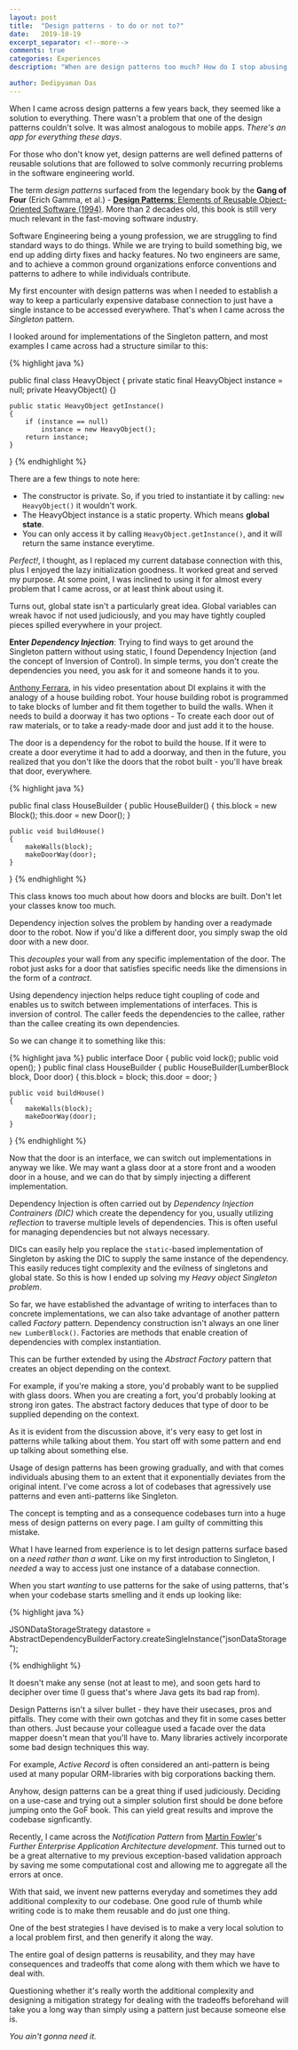 ```yaml
---
layout: post
title:  "Design patterns - to do or not to?"
date:   2019-10-19
excerpt_separator: <!--more-->
comments: true
categories: Experiences
description: "When are design patterns too much? How do I stop abusing them?"

author: Dedipyaman Das
---
```

When I came across design patterns a few years back, they seemed like a solution to everything. There wasn't a problem that one of the design patterns couldn't solve. It was almost analogous to mobile apps. _There's an app for everything these days_.

For those who don't know yet, design patterns are well defined patterns of reusable solutions that are followed to solve commonly recurring problems in the software engineering world.
<!--more-->

The term _design patterns_ surfaced from the legendary book by the **Gang of Four** (Erich Gamma, et al.) - [**Design Patterns**: Elements of Reusable Object-Oriented Software (1994)](https://en.wikipedia.org/wiki/Design_Patterns). More than 2 decades old, this book is still very much relevant in the fast-moving software industry.

Software Engineering being a young profession, we are struggling to find standard ways to do things. While we are trying to build something big, we end up adding dirty fixes and hacky features. No two engineers are same, and to achieve a common ground organizations enforce conventions and patterns to adhere to while individuals contribute.

My first encounter with design patterns was when I needed to establish a way to keep a particularly expensive database connection to just have a single instance to be accessed everywhere. That's when I came across the _Singleton_ pattern. 

I looked around for implementations of the Singleton pattern, and most examples I came across had a structure similar to this:

{% highlight java %}

public final class HeavyObject 
{
    private static final HeavyObject instance = null;
    private HeavyObject() {}

    public static HeavyObject getInstance() 
    {
    	if (instance == null)
    		instance = new HeavyObject();
        return instance;
    }
}
{% endhighlight %}

There are a few things to note here:

- The constructor is private. So, if you tried to instantiate it by calling: `new HeavyObject()` it wouldn't work. 
- The HeavyObject instance is a static property. Which means **global state**.
- You can only access it by calling `HeavyObject.getInstance()`, and it will return the same instance everytime.

_Perfect!_, I thought, as I replaced my current database connection with this, plus I enjoyed the lazy initialization goodness. It worked great and served my purpose. At some point, I was inclined to using it for almost every problem that I came across, or at least think about using it.

Turns out, global state isn't a particularly great idea. Global variables can wreak havoc if not used judiciously, and you may have tightly coupled pieces spilled everywhere in your project. 

**Enter _Dependency Injection_**: Trying to find ways to get around the Singleton pattern without using static, I found Dependency Injection (and the concept of Inversion of Control). In simple terms, you don't create the dependencies you need, you ask for it and someone hands it to you.

[Anthony Ferrara](https://twitter.com/ircmaxell), in his video presentation about DI explains it with the analogy of a house building robot. Your house building robot is programmed to take blocks of lumber and fit them together to build the walls. When it needs to build a doorway it has two options - To create each door out of raw materials, or to take a ready-made door and just add it to the house.

The door is a dependency for the robot to build the house. If it were to create a door everytime it had to add a doorway, and then in the future, you realized that you don't like the doors that the robot built - you'll have break that door, everywhere.

{% highlight java %}

public final class HouseBuilder 
{
    public HouseBuilder()
    {
    	this.block = new Block();
    	this.door = new Door();
    }

    public void buildHouse()
    {
    	makeWalls(block);
    	makeDoorWay(door);
    }
}
{% endhighlight %}

This class knows too much about how doors and blocks are built. Don't let your classes know too much.

Dependency injection solves the problem by handing over a readymade door to the robot. Now if you'd like a different door, you simply swap the old door with a new door. 

This _decouples_ your wall from any specific implementation of the door. The robot just asks for a door that satisfies specific needs like the dimensions in the form of a _contract_.

Using dependency injection helps reduce tight coupling of code and enables us to switch between implementations of interfaces. This is inversion of control. The caller feeds the dependencies to the callee, rather than the callee creating its own dependencies.

So we can change it to something like this:

{% highlight java %}
public interface Door
{
	public void lock();
	public void open();
}
public final class HouseBuilder 
{
    public HouseBuilder(LumberBlock block, Door door)
    {
    	this.block = block;
    	this.door = door;
    }

    public void buildHouse()
    {
    	makeWalls(block);
    	makeDoorWay(door);
    }
}
{% endhighlight %}

Now that the door is an interface, we can switch out implementations in anyway we like. We may want a glass door at a store front and a wooden door in a house, and we can do that by simply injecting a different implementation.

Dependency Injection is often carried out by _Dependency Injection Contrainers (DIC)_ which create the dependency for you, usually utilizing _reflection_ to traverse multiple levels of dependencies. This is often useful for managing dependencies but not always necessary.

DICs can easily help you replace the `static`-based implementation of Singleton by asking the DIC to supply the same instance of the dependency. This easily reduces tight complexity and the evilness of singletons and global state. So this is how I ended up solving my _Heavy object Singleton problem_.

So far, we have established the advantage of writing to interfaces than to concrete implementations, we can also take advantage of another pattern called _Factory_ pattern. Dependency construction isn't always an one liner `new LumberBlock()`. Factories are methods that enable creation of dependencies with complex instantiation. 

This can be further extended by using the _Abstract Factory_ pattern that creates an object depending on the context.

For example, if you're making a store, you'd probably want to be supplied with glass doors. When you are creating a fort, you'd probably looking at strong iron gates. The abstract factory deduces that type of door to be supplied depending on the context. 

As it is evident from the discussion above, it's very easy to get lost in patterns while talking about them. You start off with some pattern and end up talking about something else.

Usage of design patterns has been growing gradually, and with that comes individuals abusing them to an extent that it exponentially deviates from the original intent. I've come across a lot of codebases that agressively use patterns and even anti-patterns like Singleton. 

The concept is tempting and as a consequence codebases turn into a huge mess of design patterns on every page. I am guilty of committing this mistake.

What I have learned from experience is to let design patterns surface based on a _need rather than a want_. Like on my first introduction to Singleton, I _needed_ a way to access just one instance of a database connection. 

When you start _wanting_ to use patterns for the sake of using patterns, that's when your codebase starts smelling and it ends up looking like:

{% highlight java %}

JSONDataStorageStrategy datastore = AbstractDependencyBuilderFactory.createSingleInstance("jsonDataStorage");

{% endhighlight %}

 It doesn't make any sense (not at least to me), and soon gets hard to decipher over time (I guess that's where Java gets its bad rap from).

Design Patterns isn't a silver bullet - they have their usecases, pros and pitfalls. They come with their own gotchas and they fit in some cases better than others. Just because your colleague used a facade over the data mapper doesn't mean that you'll have to. Many libraries actively incorporate some bad design techniques this way.

For example, _Active Record_ is often considered an anti-pattern is being used at many popular ORM-libraries with big corporations backing them. 

Anyhow, design patterns can be a great thing if used judiciously. Deciding on a use-case and trying out a simpler solution first should be done before jumping onto the GoF book. This can yield great results and improve the codebase signficantly.

Recently, I came across the _Notification Pattern_ from [Martin Fowler](https://martinfowler.com)'s _Further Enterprise Application Architecture development_. This turned out to be a great alternative to my previous exception-based validation approach by saving me some computational cost and allowing me to aggregate all the errors at once.

With that said, we invent new patterns everyday and sometimes they add additional complexity to our codebase. One good rule of thumb while writing code is to make them reusable and do just one thing. 

One of the best strategies I have devised is to make a very local solution to a local problem first, and then generify it along the way.

The entire goal of design patterns is reusability, and they may have consequences and tradeoffs that come along with them which we have to deal with. 

Questioning whether it's really worth the additional complexity and designing a mitigation strategy for dealing with the tradeoffs beforehand will take you a long way than simply using a pattern just because someone else is. 

_You ain't gonna need it._
